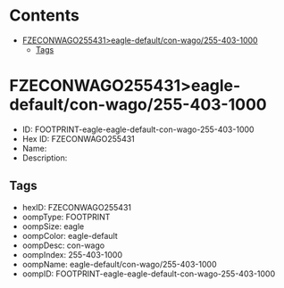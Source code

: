 



Contents
========

* [FZECONWAGO255431>eagle-default/con-wago/255-403-1000](#fzeconwago255431eagle-defaultcon-wago255-403-1000)
	* [Tags](#tags)

# FZECONWAGO255431>eagle-default/con-wago/255-403-1000

- ID: FOOTPRINT-eagle-eagle-default-con-wago-255-403-1000
- Hex ID: FZECONWAGO255431
- Name: 
- Description: 

## Tags

- hexID: FZECONWAGO255431
- oompType: FOOTPRINT
- oompSize: eagle
- oompColor: eagle-default
- oompDesc: con-wago
- oompIndex: 255-403-1000
- oompName: eagle-default/con-wago/255-403-1000
- oompID: FOOTPRINT-eagle-eagle-default-con-wago-255-403-1000
